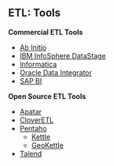 ##  ETL: Tools

**Commercial ETL Tools**

* [Ab Initio](http://www.abinitio.com/en/)
* [IBM InfoSphere DataStage](https://www.ibm.com/analytics/us/en/technology/information-server/)
* [Informatica](https://www.informatica.com/#fbid=1R5wl0zym2N)
* [Oracle Data Integrator](http://www.oracle.com/technetwork/middleware/data-integrator/overview/index.html)
* [SAP BI](https://www.sap.com/products/analytics/business-intelligence-bi.html)

**Open Source ETL Tools**

* [Apatar](http://www.apatar.com/)
* [CloverETL](http://www.cloveretl.com/)
* [Pentaho](http://www.pentaho.com/)
  * [Kettle](http://community.pentaho.com/projects/data-integration/)
  * [GeoKettle](http://www.spatialytics.org/projects/geokettle/)
* [Talend](https://www.talend.com/)
